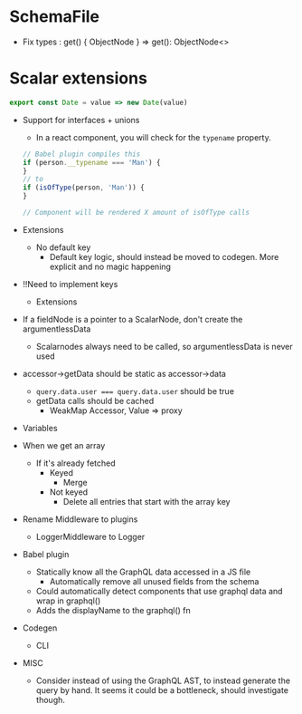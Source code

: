 # SchemaFile

- Fix types : get() { ObjectNode } => get(): ObjectNode<>

# Scalar extensions

```js
export const Date = value => new Date(value)
```

- Support for interfaces + unions

  - In a react component, you will check for the `typename` property.

  ```js
  // Babel plugin compiles this
  if (person.__typename === 'Man') {
  }
  // to
  if (isOfType(person, 'Man')) {
  }

  // Component will be rendered X amount of isOfType calls
  ```

- Extensions

  - No default key
    - Default key logic, should instead be moved to codegen. More explicit and no magic happening

- !!Need to implement keys
  - Extensions

* If a fieldNode is a pointer to a ScalarNode, don't create the argumentlessData

  - Scalarnodes always need to be called, so argumentlessData is never used

* accessor->getData should be static as accessor->data

  - `query.data.user === query.data.user` should be true
  - getData calls should be cached
    - WeakMap Accessor, Value => proxy

* Variables
* When we get an array

  - If it's already fetched
    - Keyed
      - Merge
    - Not keyed
      - Delete all entries that start with the array key

- Rename Middleware to plugins

  - LoggerMiddleware to Logger

- Babel plugin
  - Statically know all the GraphQL data accessed in a JS file
    - Automatically remove all unused fields from the schema
  * Could automatically detect components that use graphql data and wrap in graphql()
  * Adds the displayName to the graphql() fn

* Codegen

  - CLI

* MISC
  - Consider instead of using the GraphQL AST, to instead generate the query by hand. It seems it could be a bottleneck, should investigate though.
